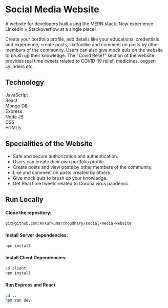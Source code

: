 # Social Media Website
A website for developers built using the MERN stack. Now experience LinkedIn + Stackoverflow at a single place! 

Create your portfolio profile, add details like your educational credentials and experience, create posts, like/unlike and comment on posts by other members of the community. Users can also give mock quiz on the website to brush up their knowledge. The "Covid Relief" section of the website provides real time tweets related to COVID-19 relief, medicines, oxgyen cylinders etc. 
   
## Technology 

 JavaScript  
 React  
 Mongo DB  
 Express  
 Node JS  
 CSS  
 HTML5  


## Specialities of the Website
* Safe and secure authorization and authentication.
* Users can create their own portfolio profile.
* Create posts and view posts by other members of the community.
* Like and comment on posts created by others.
* Give mock quiz to brush up your knowledge.
* Get Real time tweets related to Corona virus pandemic.

## Run Locally
#### Clone the repository: 
```bash
git@github.com:Ankurkumarchoudhary/social-media-website
```
#### Install Server dependencies: 
```bash
npm install
```
#### Install Client Dependencies:
```bash
cd client
npm install
```
#### Run Express and React
```bash
cd ..
npm run dev
```
